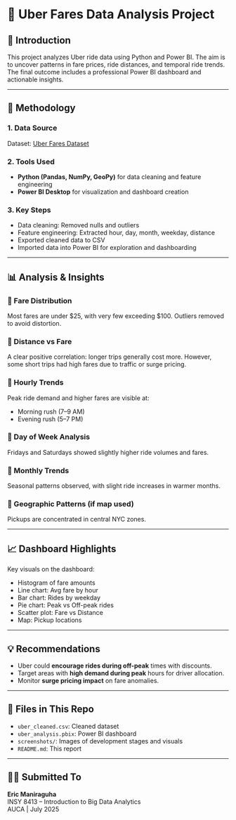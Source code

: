 # 🚕 Uber Fares Data Analysis Project

## 📘 Introduction

This project analyzes Uber ride data using Python and Power BI. The aim is to uncover patterns in fare prices, ride distances, and temporal ride trends. The final outcome includes a professional Power BI dashboard and actionable insights.

---

## 🧪 Methodology

### 1. Data Source

Dataset: [Uber Fares Dataset](https://www.kaggle.com/datasets/yasserh/uber-fares-dataset)

### 2. Tools Used

- **Python (Pandas, NumPy, GeoPy)** for data cleaning and feature engineering
- **Power BI Desktop** for visualization and dashboard creation

### 3. Key Steps

- Data cleaning: Removed nulls and outliers
- Feature engineering: Extracted hour, day, month, weekday, distance
- Exported cleaned data to CSV
- Imported data into Power BI for exploration and dashboarding

---

## 📊 Analysis & Insights

### 📌 Fare Distribution

Most fares are under $25, with very few exceeding $100. Outliers removed to avoid distortion.

### 📌 Distance vs Fare

A clear positive correlation: longer trips generally cost more. However, some short trips had high fares due to traffic or surge pricing.

### 📌 Hourly Trends

Peak ride demand and higher fares are visible at:

- Morning rush (7–9 AM)
- Evening rush (5–7 PM)

### 📌 Day of Week Analysis

Fridays and Saturdays showed slightly higher ride volumes and fares.

### 📌 Monthly Trends

Seasonal patterns observed, with slight ride increases in warmer months.

### 📌 Geographic Patterns (if map used)

Pickups are concentrated in central NYC zones.

---

## 📈 Dashboard Highlights

Key visuals on the dashboard:

- Histogram of fare amounts
- Line chart: Avg fare by hour
- Bar chart: Rides by weekday
- Pie chart: Peak vs Off-peak rides
- Scatter plot: Fare vs Distance
- Map: Pickup locations

---

## 💡 Recommendations

- Uber could **encourage rides during off-peak** times with discounts.
- Target areas with **high demand during peak** hours for driver allocation.
- Monitor **surge pricing impact** on fare anomalies.

---

## 🧾 Files in This Repo

- `uber_cleaned.csv`: Cleaned dataset
- `uber_analysis.pbix`: Power BI dashboard
- `screenshots/`: Images of development stages and visuals
- `README.md`: This report

---

## 👨‍🏫 Submitted To

**Eric Maniraguha**  
INSY 8413 – Introduction to Big Data Analytics  
AUCA | July 2025
